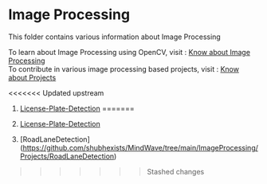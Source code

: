 # Image Processing

This folder contains various information about Image Processing 

To learn about Image Processing using OpenCV, visit : [Know about Image Processing](https://github.com/dishamodi0910/MindWave/tree/ImageProcessing/ImageProcessing/Concepts_Code) <br>
To contribute in various image processing based projects, visit : [Know about Projects](https://github.com/dishamodi0910/MindWave/tree/ImageProcessing/ImageProcessing/Projects)


<<<<<<< Updated upstream
1. [License-Plate-Detection](https://github.com/shubhexists/MindWave/tree/main/OpenCV%20Projects/LicensePlateDetection)
=======
1. [License-Plate-Detection](https://github.com/shubhexists/MindWave/tree/main/ImageProcessing/Projects/LicensePlateDetection)

2. [RoadLaneDetection] (https://github.com/shubhexists/MindWave/tree/main/ImageProcessing/Projects/RoadLaneDetection)
>>>>>>> Stashed changes
